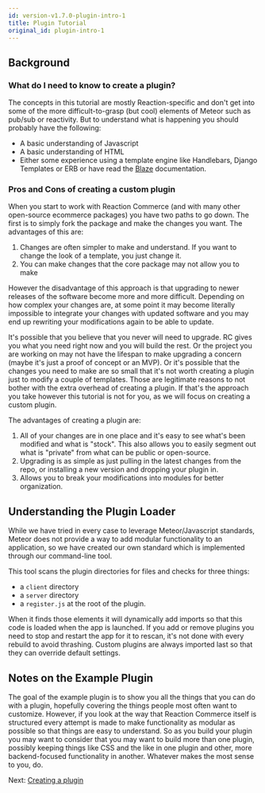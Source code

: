 ```yaml
---
id: version-v1.7.0-plugin-intro-1
title: Plugin Tutorial
original_id: plugin-intro-1
---
```

    
## Background

### What do I need to know to create a plugin?

The concepts in this tutorial are mostly Reaction-specific and don't get into some of the more difficult-to-grasp (but cool)
elements of Meteor such as pub/sub or reactivity. But to understand what is happening you should probably have the following:

- A basic understanding of Javascript
- A basic understanding of HTML
- Either some experience using a template engine like Handlebars, Django Templates or ERB or have read the [Blaze](http://blazejs.org/guide/introduction.html) documentation.

### Pros and Cons of creating a custom plugin

When you start to work with Reaction Commerce (and with many other open-source ecommerce packages) you have two paths to go down. The first is to simply fork the package and make the changes you want. The advantages of this are:

1. Changes are often simpler to make and understand. If you want to change the look of a template, you just change it.
2. You can make changes that the core package may not allow you to make

However the disadvantage of this approach is that upgrading to newer releases of the software become more and more difficult. Depending on how complex your changes are, at some point it may become literally impossible to integrate your changes with updated software and you may end up rewriting your modifications again to be able to update.

It's possible that you believe that you never will need to upgrade. RC gives you what you need right now and you will build the rest. Or the project you are working on may not have the lifespan to make upgrading a concern (maybe it's just a proof of concept or an MVP). Or it's possible that the changes you need to make are so small that it's not worth creating a plugin just to modify a couple of templates. Those are legitimate reasons to not bother with the extra overhead of creating a plugin. If that's the approach you take however this tutorial is not for you, as we will focus on creating a custom plugin.

The advantages of creating a plugin are:

1. All of your changes are in one place and it's easy to see what's been modified and what is "stock". This also allows you to easily segment out what is "private" from what can be public or open-source.
2. Upgrading is as simple as just pulling in the latest changes from the repo, or installing a new version and dropping your plugin in.
3. Allows you to break your modifications into modules for better organization.

## Understanding the Plugin Loader

While we have tried in every case to leverage Meteor/Javascript standards, Meteor does not provide a way to add modular
functionality to an application, so we have created our own standard which is implemented through our command-line tool.

This tool scans the plugin directories for files and checks for three things:

- a `client` directory
- a `server` directory
- a `register.js` at the root of the plugin.

When it finds those elements it will dynamically add imports so that this code is loaded when the app is launched.
If you add or remove plugins you need to stop and restart the app for it to rescan, it's not done with every rebuild to
avoid thrashing. Custom plugins are always imported last so that they can override default settings.

## Notes on the Example Plugin

The goal of the example plugin is to show you all the things that you can do with a plugin, hopefully covering the things
people most often want to customize. However, if you look at the way that Reaction Commerce itself is structured every
attempt is made to make functionality as modular as possible so that things are easy to understand. So as you build
your plugin you may want to consider that you may want to build more than one plugin, possibly keeping things like
CSS and the like in one plugin and other, more backend-focused functionality in another. Whatever makes the most
sense to you, do.

Next: [Creating a plugin](plugin-creating-2.md)

